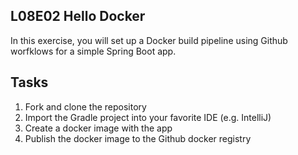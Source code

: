 ## L08E02 Hello Docker

In this exercise, you will set up a Docker build pipeline using Github worfklows for a simple Spring Boot app.

## Tasks
1. Fork and clone the repository
2. Import the Gradle project into your favorite IDE (e.g. IntelliJ)
3. Create a docker image with the app
4. Publish the docker image to the Github docker registry
